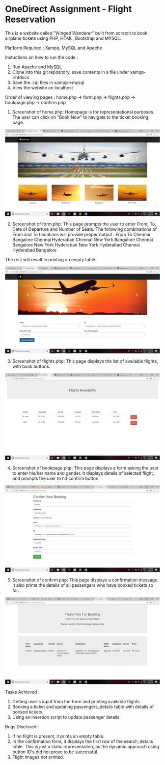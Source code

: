 # OneDirect Assignment - Flight Reservation

This is a website called "Winged Wanderer" built from scratch to book airplane tickets using PHP, HTML, Bootstrap and MYSQL.

Platform Required : Xampp, MySQL and Apache

Instuctions on how to run the code : 
1. Run Apache and MySQL
2. Clone into this git repository, save contents in a file under xampp->htdocs
3. Save the .sql files in xampp->mysql
4. View the website on localhost

Order of viewing pages :
home.php -> form.php -> flights.php -> bookpage.php -> confirm.php

1. Screenshot of home.php:
   Homepage is for representational purposes. The user can click on "Book Now" to navigate to the ticket booking page.


![alt text](https://raw.githubusercontent.com/ShivaniMangal/OneDirectAssignment/master/imgs/screenshot1.jpg)



2. Screenshot of form.php:
This page prompts the user to enter From, To, Date of Departure and Number of Seats. 
The following combinations of From and To Locations will provide proper output :
From	      To
Chennai	    Bangalore
Chennai	    Hyderabad
Chennai	    New York
Bangalore	  Chennai
Bangalore	  New York
Hyderabad	  New York
Hyderabad	  Chennai
Hyderabad	  Bangalore

The rest will result in printing an empty table  


![alt text](https://raw.githubusercontent.com/ShivaniMangal/OneDirectAssignment/master/imgs/screenshot2.jpg)



3. Screenshot of flights.php:
This page displays the list of available flights, with book buttons.

![alt text](https://raw.githubusercontent.com/ShivaniMangal/OneDirectAssignment/master/imgs/screenshot3.jpg)



4. Screenshot of bookpage.php: 
This page displays a form asking the user to enter his/her name and gender. It displays details of selected flight, and prompts the user to hit confirm button. 

![alt text](https://raw.githubusercontent.com/ShivaniMangal/OneDirectAssignment/master/imgs/screenshot4.jpg)




5. Screenshot of confirm.php: 
This page displays a confirmation message. It also prints the details of all passengers who have booked tickets so far.


![alt text](https://raw.githubusercontent.com/ShivaniMangal/OneDirectAssignment/master/imgs/screenshot5.jpg)





Tasks Achieved :
1. Getting user's input from the form and printing available flights
2. Booking a ticket and updating passengers_details table with details of booked tickets
3. Using an insertion script to update passenger details

Bugs Disclosed :
1. If no flight is present, it prints an empty table.
2. In the confirmation form, it displays the first row of the search_details table. This is just a static representation, as the dynamic approach using button ID's did not prove to be successful.
3. Flight images not printed.


